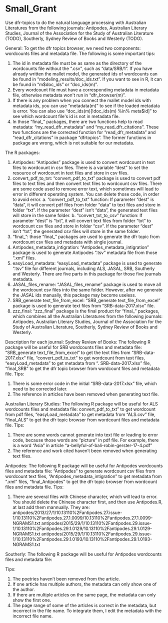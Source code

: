 # Small_Grant
Use dfr-topics to do the natural language processing with Australian Literatures from the following journals: Antipodes, Australian Literary Studies, Journal of the Association for the Study of Australian Literature (TODO), Southerly, Sydney Review of Books and Westerly (TODO).

General:
To get the dfr topics browser, we need two components: wordcounts files and metadata file. The following is some important tips:
1.	The id in metadata file must be as same as the directory of the wordcounts file without the “.csv”, such as “data/SRB/1”. If you have already written the mallet model, the generated ids of wordcounts can be found in “modeling_results/doc_ids.txt”. If you want to see in R, it can be found in “m$doc_ids” or “doc_ids(m)”.
2.	Every wordcount file must have a corresponding metadata in metadata file, otherwise metadata won't run in “dfr_browser(m)”.
3.	If there is any problem when you connect the mallet model ids with metadata ids, you can use “metadata(m)” to see if the loaded metadata is error. You can also use “doc_ids(m)[!doc_ids(m) %in% meta$id]” to see which wordcount file's id is not in metadata file.
4.	In those “final_” packages, there are two functions help to read metadata: “my_read_dfr_metadata” and “my_read_dfr_citations”. These two functions are the corrected function for “read_dfr_metadata” and “read_dfr_citations” in package “dfrtopics”. The former functions in package are wrong, which is not suitable for our metadata.

The R packages:
1.	Antipodes: “Antipodes” package is used to convert wordcount in text files to wordcount in csv files. There is a variable “dest” to set the resource of wordcount in text files and store in csv files.
2.	convert_pdf_to_txt: “convert_pdf_to_txt” package is used to convert pdf files to text files and then convert text files to wordcount csv files. There are some code used to remove error text, which sometimes will lead to error in different operating system. You can delete those code, in order to avoid error.
a.	“convert_pdf_to_txt” function: If parameter “dest” is “data”, it will convert pdf files from folder “data” to text files and store in folder “txt”. If the parameter “dest” isn’t “data”, the generated text files will store in the same folder.
b.	“convert_txt_to_csv” function: If parameter “dest” is “txt”, it will convert text files from folder “txt” to wordcount csv files and store in folder “csv”. If the parameter “dest” isn’t “txt”, the generated csv files will store in the same folder.
3.	“final_”: those “final_” packages are used to generate the dfr topic from wordcount csv files and metadata with single journal.
4.	Antipodes_metadata_intigration: “Antipodes_metadata_intigration” package is used to generate Antipodes “.tsv” metadata file from those “.xml” files.
5.	easyLoad_metadata: “easyLoad_metadata” package is used to generate “.tsv” file for different journals, including ALS, JASAL, SRB, Southerly and Westerly. There are five parts in this package for those five journals metadata.
6.	JASAL_files_rename: “JASAL_files_rename” package is used to move all the wordcount csv files into the same folder. However, after we generate the JASAL ids manually, this package may become useless.
7.	SRB_generate text_file_from_excel: “SRB_generate text_file_from_excel” package is used to generate text files from “SRB-data-2017.xlsx” file.
8.	zzz_final: “zzz_final” package is the final product for “final_” packages, which combines all the Australian Literatures from the following journals: Antipodes, Australian Literary Studies, Journal of the Association for the Study of Australian Literature, Southerly, Sydney Review of Books and Westerly.



Description for each journal:
Sydney Review of Books:
The following R package will be useful for SRB wordcounts files and metadata file:
“SRB_generate text_file_from_excel” to get the text files from “SRB-data-2017.xlsx” file, “convert_pdf_to_txt” to get wordcount from text files, “easyLoad_metadata” to get metadata from “. SRB-data-2017.xlsx” file, “final_SRB” to get the dfr topic browser from wordcount files and metadata file.
Tips:
1.	There is some error code in the initial “SRB-data-2017.xlsx” file, which need to be corrected later.
2.	The reference in articles have been removed when generating text file.



Australian Literary Studies:
The following R package will be useful for ALS wordcounts files and metadata file:
convert_pdf_to_txt” to get wordcount from pdf files, “easyLoad_metadata” to get metadata from “ALS.csv” file, “final_ALS” to get the dfr topic browser from wordcount files and metadata file.
Tips:
1.	There are some words cannot generate into text file or leading to error code, because those words are “picture” in pdf file. For example, there is a word “Asia” in article “a-bellyful-of-bali-robin-gerster-17-4.pdf”
2.	The reference and work cited haven’t been removed when generating text files.



Antipodes:
The following R package will be useful for Antipodes wordcounts files and metadata file:
“Antipodes” to generate wordcount csv files from wordcount text files, “Antipodes_metadata_intigration” to get metadata from “.xml” files, “final_Antipodes” to get the dfr topic browser from wordcount files and metadata file.
Tips:
1.	There are several files with Chinese character, which will lead to error. You should delete the Chinese character first, and then use Antipodes.R, at last add them mannually. They are:
antipodes/2013/27/1/10.13110%2Fantipodes.27.issue-1/10.13110%2Fantipodes.27.1.0099/10.13110%2Fantipodes.27.1.0099-NGRAMS1.txt
antipodes/2015/29/1/10.13110%2Fantipodes.29.issue-1/10.13110%2Fantipodes.29.1.0129/10.13110%2Fantipodes.29.1.0129-NGRAMS1.txt
antipodes/2015/29/1/10.13110%2Fantipodes.29.issue-1/10.13110%2Fantipodes.29.1.0193/10.13110%2Fantipodes.29.1.0193-NGRAMS1.txt



Southerly:
The following R package will be useful for Antipodes wordcounts files and metadata file:

Tips:
1.	The poetries haven’t been removed from the article.
2.	If one article has multiple authors, the metadata can only show one of the author.
3.	If there are multiple articles on the same page, the metadata can only show the first one.
4.	The page range of some of the articles is correct in the metadata, but incorrect in the file name. To integrate them, I edit the metadata with the incorrect file name.
